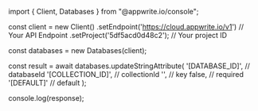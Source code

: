 import { Client, Databases } from "@appwrite.io/console";

const client = new Client()
    .setEndpoint('https://cloud.appwrite.io/v1') // Your API Endpoint
    .setProject('5df5acd0d48c2'); // Your project ID

const databases = new Databases(client);

const result = await databases.updateStringAttribute(
    '[DATABASE_ID]', // databaseId
    '[COLLECTION_ID]', // collectionId
    '', // key
    false, // required
    '[DEFAULT]' // default
);

console.log(response);
